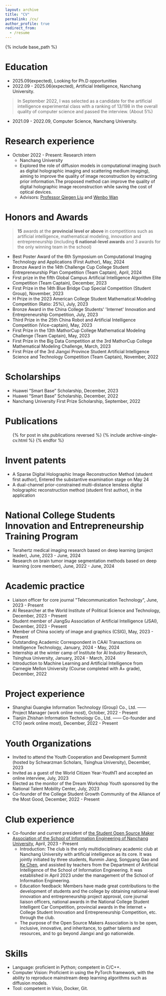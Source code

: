 ```yaml
---
layout: archive
title: "CV"
permalink: /cv/
author_profile: true
redirect_from:
  - /resume
---
```


{% include base_path %}

Education
======
* 2025.09(expected), Looking for Ph.D opportunities
* 2022.09 - 2025.06(expected), Artificial Intelligence, Nanchang University.
> In September 2022, I was selected as a candidate for the artificial intelligence experimental class with a ranking of 13/198 in the overall quality of computer science and passed the interview. (About 5%)
* 2021.09 - 2022.09, Computer Science, Nanchang University.

Research experience
======
* October 2022 - Present: Research intern
  * Nanchang University
  * Explored the role of diffusion models in computational imaging (such as digital holographic imaging and scattering medium imaging), aiming to improve the quality of image reconstruction by extracting prior information.The proposed method can improve the quality of digital holographic image reconstruction while saving the cost of optical devices.
  * Advisors: [Professor Qiegen Liu](https://github.com/yqx7150/yqx7150.github.com) and [Wenbo Wan](https://teacher.ncu.edu.cn/publish/wanwenbo/)

<!--
Work experience
======
* Spring 2024: Academic Pages Collaborator
  * Github University
  * Duties includes: Updates and improvements to template
  * Supervisor: The Users

* Fall 2015: Research Assistant
  * Github University
  * Duties included: Merging pull requests
  * Supervisor: Professor Hub

* Summer 2015: Research Assistant
  * Github University
  * Duties included: Tagging issues
  * Supervisor: Professor Git
-->

Honors and Awards
======
> **15** awards at the **provincial level or above** in competitions such as artificial intelligence, mathematical modeling, innovation and entrepreneurship (including **6 national-level awards** and 3 awards for the only winning team in the school)
* Best Poster Award of the 6th Symposium on Computational Imaging Technology and Applications (First Author), May, 2024
* Bronze Award in the 14th Challenge Cup College Student Entrepreneurship Plan Competition (Team Captain), April, 2024
* First prize in the fifth Global Campus Artificial Intelligence Algorithm Elite Competition (Team Captain), December, 2023
* First Prize in the 14th Blue Bridge Cup Special Competition (Student Group), November, 2023
* H Prize in the 2023 American College Student Mathematical Modeling Competition (Ratio: 25%), July, 2023
* Bronze Award in the China College Students' 'Internet' Innovation and Entrepreneurship Competition, July, 2023
* Third Prize in the 25th China Robot and Artificial Intelligence Competition (Vice-captain), May, 2023
* First Prize in the 13th MathorCup College Mathematical Modeling Challenge (Team Captain), May, 2023
* First Prize in the Big Data Competition at the 3rd MathorCup College Mathematical Modeling Challenge, March, 2023
* First Prize of the 3rd Jiangxi Province Student Artificial Intelligence Science and Technology Competition (Team Captain), November, 2022

Scholarships
======
* Huawei “Smart Base” Scholarship, December, 2023
* Huawei “Smart Base” Scholarship, December, 2022
* Nanchang University First Prize Scholarship, September, 2022

Publications
======
  <ul>{% for post in site.publications reversed %}
    {% include archive-single-cv.html %}
  {% endfor %}</ul>

Invent patents
======
* A Sparse Digital Holographic Image Reconstruction Method (student first author), Entered the substantive examination stage on May 24
* A dual-channel prior-constrained multi-distance lensless digital holographic reconstruction method (student first author), in the application

National College Students Innovation and Entrepreneurship Training Program
======
* Terahertz medical imaging research based on deep learning (project leader), June, 2023 - June, 2024
* Research on brain tumor image segmentation methods based on deep learning (core member), June, 2022 - June, 2024

Academic practice
======
* Liaison officer for core journal "Telecommunication Technology", June, 2023 - Present
* AI Researcher at the World Institute of Political Science and Technology, December, 2023 - Present
* Student member of JiangSu Association of Artificial Intelligence (JSAI), December, 2023 - Present
* Member of China society of image and graphics (CSIG), May, 2023 - Present
* Outstanding Academic Correspondent in CAAI Transactions on Intelligence Technology, January, 2024 - May, 2024
* Internship at the winter camp of Institute for AI Industry Research, Tsinghua University, January, 2024 - March, 2024
* Introduction to Machine Learning and Artificial Intelligence from Carnegie Mellon University (Course completed with A+ grade), December, 2022

Project experience
======
* Shanghai Guangke Information Technology (Group) Co., Ltd. —— Project Manager (work online most), October, 2022 - Present
* Tianjin Zhishan Information Technology Co., Ltd. —— Co-founder and CTO (work online most), December, 2022 - Present

Youth Organizations
======
* Invited to attend the Youth Cooperation and Development Summit (hosted by Schwarzman Scholars, Tsinghua University), December, 2023
* Invited as a guest of the World Citizen Year-YouthΠ and accepted an online interview, July, 2023
* Elected as the monitor of the Dream Workshop Youth sponsored by the National Talent Mobility Center, July, 2023
* Co-founder of the College Student Growth Community of the Alliance of the Most Good, December, 2022 - Present

Club experience
======
* Co-founder and current president of [the Student Open Source Maker Association of the School of Information Engineering of Nanchang University](https://github.com/Open-Source-Makers-Association), April, 2023 - Present
  * Introduction: The club is the only multidisciplinary academic club at Nanchang University with artificial intelligence as its core. It was jointly initiated by three students, Runmin Jiang, Songyang Gao and [Ke Chen](https://kechen666.github.io/), and assisted by teachers from the Department of Artificial Intelligence of the School of Information Engineering. It was established in April 2023 under the management of the School of Information Engineering.
  * Education feedback: Members have made great contributions to the development of students and the college by obtaining national-level innovation and entrepreneurship project approval, core journal liaison officers, national awards in the National College Student Intelligent Car Competition, provincial awards in the Internet + College Student Innovation and Entrepreneurship Competition, etc. through the club.
  * The purpose of the Open Source Makers Association is to be open, inclusive, innovative, and inheritance, to gather talents and resources, and to go beyond Jiangxi and go nationwide.

Skills
======
* Language: proficient in Python; competent in C/C++.
* Computer Vision: Proficient in using the PyTorch framework, with the ability to reproduce mainstream deep learning algorithms such as diffusion models.
* Tool: competent in Visio, Docker, Git.


<!--
Talks
======
  <ul>{% for post in site.talks reversed %}
    {% include archive-single-talk-cv.html  %}
  {% endfor %}</ul>
  
Teaching
======
  <ul>{% for post in site.teaching reversed %}
    {% include archive-single-cv.html %}
  {% endfor %}</ul>
  
Service and leadership
======
* Currently signed in to 43 different slack teams
-->
